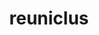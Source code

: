 ---
id: 579
title: reuniclus
types: [psychic]
image: https://raw.githubusercontent.com/PokeAPI/sprites/master/sprites/pokemon/579.png
---